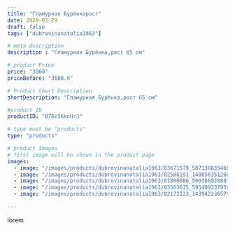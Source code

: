 ```yaml
---
title: "Гламурная Бурёнкарост"
date: 2020-01-29
draft: false
tags: ["dubrovinanatalia1963"]

# meta description
description : "Гламурная Бурёнка,рост 65 см"

# product Price
price: "3000"
priceBefore: "3600.0"

# Product Short Description
shortDescription: "Гламурная Бурёнка,рост 65 см"

#product ID
productID: "B76c56knHrJ"

# type must be "products"
type: "products"

# product Images
# first image will be shown in the product page
images:
  - image: "/images/products/dubrovinanatalia1963/83671579_587138835460903_4457220657203687995_n.jpg"
  - image: "/images/products/dubrovinanatalia1963/82586191_1408563512680514_180897536693451111_n.jpg"
  - image: "/images/products/dubrovinanatalia1963/81800086_500366820881385_7798612591033159225_n.jpg"
  - image: "/images/products/dubrovinanatalia1963/83563615_595499337959465_7882398576724670738_n.jpg"
  - image: "/images/products/dubrovinanatalia1963/82172123_143942236579642_5552934330650503783_n.jpg"

---
```

lorem
